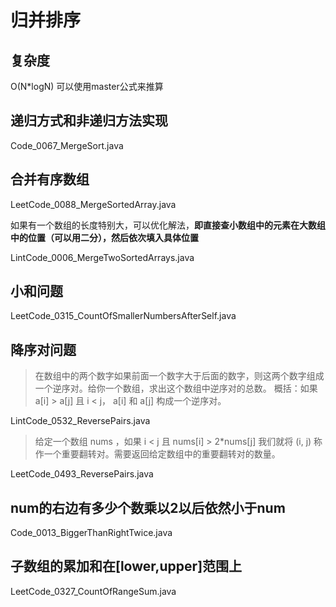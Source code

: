 # 归并排序

## 复杂度

O(N*logN) 可以使用master公式来推算

## 递归方式和非递归方法实现

Code_0067_MergeSort.java

## 合并有序数组

LeetCode_0088_MergeSortedArray.java

如果有一个数组的长度特别大，可以优化解法，**即直接查小数组中的元素在大数组中的位置（可以用二分），然后依次填入具体位置**

LintCode_0006_MergeTwoSortedArrays.java

## 小和问题

LeetCode_0315_CountOfSmallerNumbersAfterSelf.java

## 降序对问题

> 在数组中的两个数字如果前面一个数字大于后面的数字，则这两个数字组成一个逆序对。给你一个数组，求出这个数组中逆序对的总数。 概括：如果a[i] > a[j] 且 i < j， a[i] 和 a[j] 构成一个逆序对。

LintCode_0532_ReversePairs.java

> 给定一个数组 nums ，如果 i < j 且 nums[i] > 2*nums[j] 我们就将 (i, j) 称作一个重要翻转对。需要返回给定数组中的重要翻转对的数量。

LeetCode_0493_ReversePairs.java

## num的右边有多少个数乘以2以后依然小于num

Code_0013_BiggerThanRightTwice.java

## 子数组的累加和在[lower,upper]范围上

LeetCode_0327_CountOfRangeSum.java
